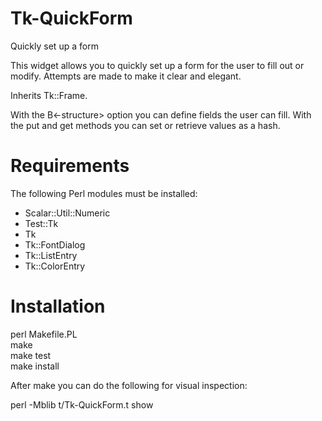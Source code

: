 # Tk-QuickForm
Quickly set up a form

This widget allows you to quickly set up a form for the user to fill out or modify.
Attempts are made to make it clear and elegant.

Inherits Tk::Frame.

With the B<-structure> option you can define
fields the user can fill. With the put and get methods you can set or retrieve values as a hash.


# Requirements

The following Perl modules must be installed:

  * Scalar::Util::Numeric
  * Test::Tk
  * Tk
  * Tk::FontDialog
  * Tk::ListEntry
  * Tk::ColorEntry

# Installation

perl Makefile.PL  
make  
make test  
make install  

After make you can do the following for visual inspection:

perl -Mblib t/Tk-QuickForm.t show  

